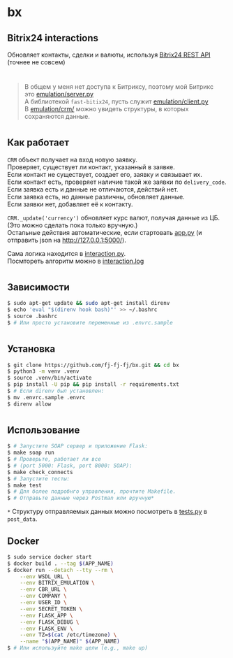 # bx

## Bitrix24 interactions
Обновляет контакты, сделки и валюты, используя [Bitrix24 REST API](https://dev.1c-bitrix.ru/rest_help/index.php)  
(точнее не совсем)
#
> В общем у меня нет доступа к Битриксу, поэтому мой Битрикс  
это [emulation/server.py](emulation/server.py)  
А библиотекой  `fast-bitix24`, пусть служит [emulation/client.py](emulation/client.py)  
В [emulation/crm/](emulation/crm/) можно увидеть структуры, в которых сохраняются данные.

#
## Как работает
`CRM` объект получает на вход новую заявку.  
Проверяет, существует ли контакт, указанный в заявке.  
Если контакт не существует, создает его, заявку и связывает их.  
Если контакт есть, проверяет наличие такой же заявки по `delivery_code`.  
Если заявка есть и данные не отличаются, действий нет.  
Если заявка есть, но данные различны, обновляет данные.  
Если заявки нет, добавляет её к контакту.  
  
`CRM._update('currency')` обновляет курс валют, получая данные из ЦБ. (Это можно сделать пока только вручную.)  
Остальные действия автоматические, если стартовать [app.py](app.py) (и отправить json на http://127.0.0.1:5000/).  
   
Сама логика находится в [interaction.py](interaction.py).  
Посмтореть алгоритм можно в [interaction.log](interaction.log)  

#
## Зависимости
```bash
$ sudo apt-get update && sudo apt-get install direnv
$ echo 'eval "$(direnv hook bash)"' >> ~/.bashrc
$ source .bashrc
$ # Или просто установите переменные из .envrc.sample
```

#
## Установка
```bash
$ git clone https://github.com/fj-fj-fj/bx.git && cd bx
$ python3 -m venv .venv
$ source .venv/bin/activate
$ pip install -U pip && pip install -r requirements.txt
$ # Если direnv был установлен:
$ mv .envrc.sample .envrc
$ direnv allow
```

#
## Использование

```bash
$ # Запустите SOAP сервер и приложение Flask:
$ make soap run
$ # Проверьте, работает ли все
$ # (port 5000: Flask, port 8000: SOAP):
$ make check_connects
$ # Запустите тесты:
$ make test
$ # Для более подробнго управления, прочтите Makefile.
$ # Отправьте данные через Postman или вручную*
```
`*` Структуру отправляемых данных можно посмотреть в [tests.py](tests.py) в `post_data`.  

## Docker
```bash
$ sudo service docker start
$ docker build . --tag $(APP_NAME)
$ docker run --detach --tty --rm \
	--env WSDL_URL \
	--env BITRIX_EMULATION \
	--env CBR_URL \
	--env COMPANY \
	--env USER_ID \
	--env SECRET_TOKEN \
	--env FLASK_APP \
	--env FLASK_DEBUG \
	--env FLASK_ENV \
	--env TZ=$(cat /etc/timezone) \
	--name "$(APP_NAME)" $(APP_NAME)
$ # Или используйте make цели (e.g., make up)
```